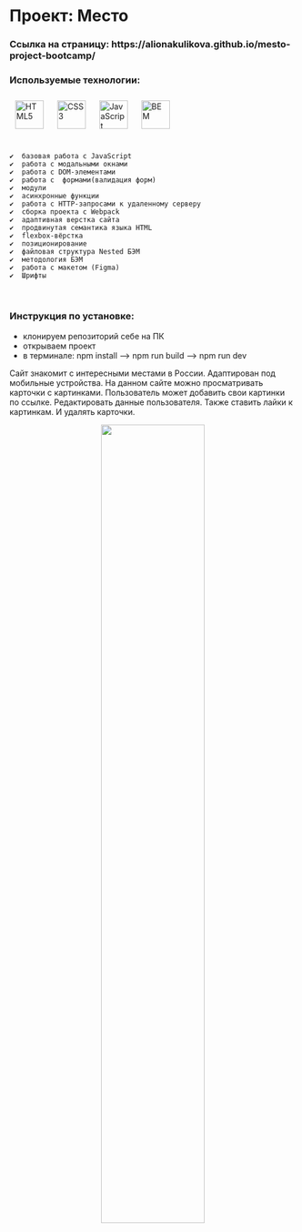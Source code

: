 # Проект: __Место__
<h3>Ссылка на страницу: https://alionakulikova.github.io/mesto-project-bootcamp/ </h3>

###  Используемые технологии: 
<div align="left">   
  <a href="https://en.wikipedia.org/wiki/HTML5" target="_blank"><img style="margin: 10px" src="https://profilinator.rishav.dev/skills-assets/html5-original-wordmark.svg" alt="HTML5" height="50" /></a> 
<a href="https://www.w3schools.com/css/" target="_blank"><img style="margin: 10px" src="https://profilinator.rishav.dev/skills-assets/css3-original-wordmark.svg" alt="CSS3" height="50" /></a>  
  <a href="https://www.javascript.com/" target="_blank"><img style="margin: 10px" src="https://profilinator.rishav.dev/skills-assets/javascript-original.svg" alt="JavaScript" height="50" /></a> 
  <a href="http://getbem.com/" target="_blank"><img style="margin: 10px" src="https://profilinator.rishav.dev/skills-assets/bem.svg" alt="BEM" height="50" /></a>  
</div>
</br>

    ✔️  базовая работа с JavaScript
    ✔️  работа с модальными окнами 
    ✔️  работа с DOM-элементами
    ✔️  работа с  формами(валидация форм)
    ✔️  модули
    ✔️  асинхронные функции 
    ✔️  работа с HTTP-запросами к удаленному серверу 
    ✔️  сборка проекта с Webpack
    ✔️  адаптивная верстка сайта
    ✔️  продвинутая семантика языка HTML
    ✔️  flexbox-вёрстка
    ✔️  позиционирование
    ✔️  файловая структура Nested БЭМ
    ✔️  методология БЭМ 
    ✔️  работа с макетом (Figma)
    ✔️  Шрифты
</br>

### Инструкция по установке:
 <div align="left">
  
  - клонируем репозиторий себе на ПК 
  - открываем проект  
  - в терминале: npm install --> npm run build --> npm run dev 
  
</div>

<p> Сайт знакомит с интересными местами в России. Адаптирован под мобильные устройства. На данном сайте можно просматривать карточки с картинками. Пользователь может добавить свои картинки по ссылке. Редактировать данные пользователя. Также ставить лайки к картинкам. И удалять карточки. </p>
<div align="center">
<img src="https://sun9-44.userapi.com/impg/B5C75oY9RXaNvf6EYA0TgQGd6TCgCADRqcw_uw/VBEIm6WHfa4.jpg?size=859x728&quality=95&sign=ba59bdf94c0e07cdbc7fec163a54704a&type=album" align="center" style="width: 60%" />
</div>  



